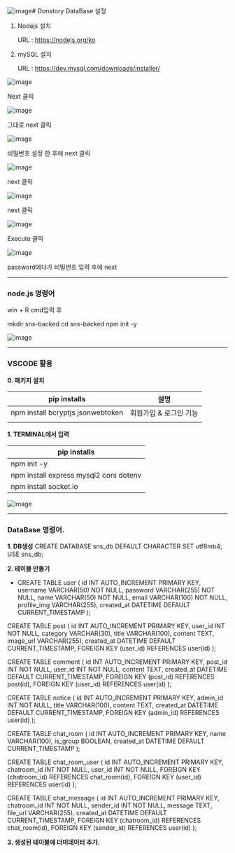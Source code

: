 ![image](https://github.com/user-attachments/assets/37bc8b11-5aca-45af-9b17-d2cbc2893278)# Donstory DataBase 설정

1. Nodejs 설치
   
   URL : https://nodejs.org/ko

3. mySQL 설치
   
   URL : https://dev.mysql.com/downloads/installer/
   

![image](https://github.com/user-attachments/assets/4b9ec385-55f6-4b3e-a610-b0adc71484f6)


Next 클릭

![image](https://github.com/user-attachments/assets/00270d3a-b00c-432f-bf45-2d918b52387a)

그대로 next 클릭

![image](https://github.com/user-attachments/assets/e3e0b431-28fe-472a-9e3a-0aab50366880)

비밀번호 설정 한 후에 next 클릭

![image](https://github.com/user-attachments/assets/09e83e14-ec04-4450-8c7c-5b241ac179bd)

next 클릭

![image](https://github.com/user-attachments/assets/429e64e8-75bc-4e06-a98b-5abb38fcfeec)

next 클릭

![image](https://github.com/user-attachments/assets/7f1bb1ba-7732-4cbf-9dc7-68f6e6200e38)

Execute 클릭

![image](https://github.com/user-attachments/assets/5bf7cbaf-b8a9-4f1f-a36e-a8370c11c756)

password에다가 비밀번호 입력 후에 next

--- 

### node.js 명령어

win + R 
cmd입력 후

mkdir sns-backed
cd sns-backed
npm init -y

![image](https://github.com/user-attachments/assets/ffc37742-d14a-482e-92d7-c8477e08d13c)


---

### VSCODE 활용

**0. 패키지 설치**

| **pip installs**  |  설명 |
|--------------|----------|
|  npm install bcryptjs jsonwebtoken |  회원가입 & 로그인 기능  |
|                                    |          |




**1. TERMINAL에서  입력**

| **pip installs**  |
|--------------|
|  npm init -y  |
|  npm install express mysql2 cors dotenv  |
|  npm install socket.io  |




![image](https://github.com/user-attachments/assets/620a7883-d43a-4eff-ac2e-efc5178bd115)

---
























### DataBase 명령어.


**1. DB생성**
CREATE DATABASE sns_db DEFAULT CHARACTER SET utf8mb4;
USE sns_db;

**2. 테이블 만들기**

   - CREATE TABLE user (
  id INT AUTO_INCREMENT PRIMARY KEY,
  username VARCHAR(50) NOT NULL,
  password VARCHAR(255) NOT NULL,
  name VARCHAR(50) NOT NULL,
  email VARCHAR(100) NOT NULL,
  profile_img VARCHAR(255),
  created_at DATETIME DEFAULT CURRENT_TIMESTAMP
);

CREATE TABLE post (
  id INT AUTO_INCREMENT PRIMARY KEY,
  user_id INT NOT NULL,
  category VARCHAR(30),
  title VARCHAR(100),
  content TEXT,
  image_url VARCHAR(255),
  created_at DATETIME DEFAULT CURRENT_TIMESTAMP,
  FOREIGN KEY (user_id) REFERENCES user(id)
);

CREATE TABLE comment (
  id INT AUTO_INCREMENT PRIMARY KEY,
  post_id INT NOT NULL,
  user_id INT NOT NULL,
  content TEXT,
  created_at DATETIME DEFAULT CURRENT_TIMESTAMP,
  FOREIGN KEY (post_id) REFERENCES post(id),
  FOREIGN KEY (user_id) REFERENCES user(id)
);

CREATE TABLE notice (
  id INT AUTO_INCREMENT PRIMARY KEY,
  admin_id INT NOT NULL,
  title VARCHAR(100),
  content TEXT,
  created_at DATETIME DEFAULT CURRENT_TIMESTAMP,
  FOREIGN KEY (admin_id) REFERENCES user(id)
);

CREATE TABLE chat_room (
  id INT AUTO_INCREMENT PRIMARY KEY,
  name VARCHAR(100),
  is_group BOOLEAN,
  created_at DATETIME DEFAULT CURRENT_TIMESTAMP
);

CREATE TABLE chat_room_user (
  id INT AUTO_INCREMENT PRIMARY KEY,
  chatroom_id INT NOT NULL,
  user_id INT NOT NULL,
  FOREIGN KEY (chatroom_id) REFERENCES chat_room(id),
  FOREIGN KEY (user_id) REFERENCES user(id)
);

CREATE TABLE chat_message (
  id INT AUTO_INCREMENT PRIMARY KEY,
  chatroom_id INT NOT NULL,
  sender_id INT NOT NULL,
  message TEXT,
  file_url VARCHAR(255),
  created_at DATETIME DEFAULT CURRENT_TIMESTAMP,
  FOREIGN KEY (chatroom_id) REFERENCES chat_room(id),
  FOREIGN KEY (sender_id) REFERENCES user(id)
);

**3. 생성된 테이블에 더미데이터 추가.**









